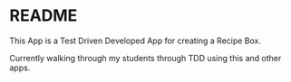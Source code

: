 # README

This App is a Test Driven Developed App for creating a Recipe Box.

Currently walking through my students through TDD using this and other apps.